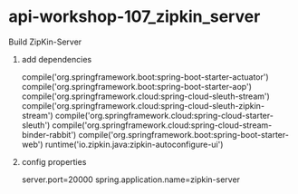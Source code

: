 # api-workshop-107_zipkin_server

Build ZipKin-Server

1. add dependencies


	compile('org.springframework.boot:spring-boot-starter-actuator')
	compile('org.springframework.boot:spring-boot-starter-aop')
	compile('org.springframework.cloud:spring-cloud-sleuth-stream')
	compile('org.springframework.cloud:spring-cloud-sleuth-zipkin-stream')
	compile('org.springframework.cloud:spring-cloud-starter-sleuth')
	compile('org.springframework.cloud:spring-cloud-stream-binder-rabbit')
	compile('org.springframework.boot:spring-boot-starter-web')
	runtime('io.zipkin.java:zipkin-autoconfigure-ui')

2. config properties


    server.port=20000
    spring.application.name=zipkin-server
    